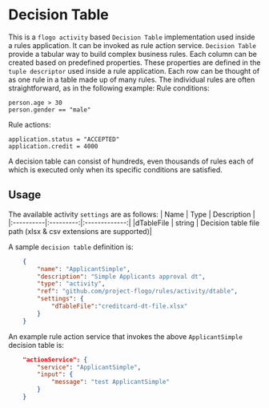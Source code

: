 # Decision Table
This is a `flogo activity` based `Decision Table` implementation used inside a rules application. It can be invoked as rule action service. `Decision Table` provide a tabular way to build complex business rules. Each column can be created based on predefined properties. These properties are defined in the `tuple descriptor` used inside a rule application. Each row can be thought of as one rule in a table made up of many rules. The individual rules are often straightforward, as in the following example:
Rule conditions:
```
person.age > 30
person.gender == "male"
```
Rule actions:
```
application.status = "ACCEPTED"
application.credit = 4000
```
A decision table can consist of hundreds, even thousands of rules each of which is executed only when its specific conditions are satisfied.

## Usage

The available activity `settings` are as follows:
|   Name    |   Type    |   Description |
|:----------|:---------:|:-------------:|
|dTableFile | string    | Decision table file path (xlsx & csv extensions are supported)|

A sample `decision table` definition is:
```json
    {
        "name": "ApplicantSimple",
        "description": "Simple Applicants approval dt",
        "type": "activity",
        "ref": "github.com/project-flogo/rules/activity/dtable",
        "settings": {
            "dTableFile":"creditcard-dt-file.xlsx"
        }
    }

```

An example rule action service that invokes the above `ApplicantSimple` decision table is:
```json
    "actionService": {
        "service": "ApplicantSimple",
        "input": {
            "message": "test ApplicantSimple"
        }
    }
```